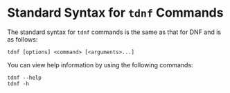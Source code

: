 # Standard Syntax for `tdnf` Commands 

The standard syntax for `tdnf` commands is the same as that for DNF and is as follows: 

	tdnf [options] <command> [<arguments>...]

You can view help information by using the following commands: 

	tdnf --help
	tdnf -h